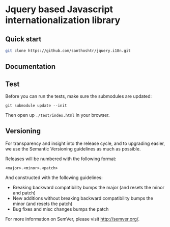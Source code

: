 Jquery based Javascript internationalization library
==================================


Quick start
----------

```bash
git clone https://github.com/santhoshtr/jquery.i18n.git
```

Documentation
--------------


Test
----------
Before you can run the tests, make sure the submodules are updated:
```
git submodule update --init
```

Then open up `./test/index.html` in your browser.

Versioning
----------

For transparency and insight into the release cycle, and to upgrading easier,
we use the Semantic Versioning guidelines as much as possible.

Releases will be numbered with the following format:

`<major>.<minor>.<patch>`

And constructed with the following guidelines:

* Breaking backward compatibility bumps the major (and resets the minor and patch)
* New additions without breaking backward compatibility bumps the minor (and resets the patch)
* Bug fixes and misc changes bumps the patch

For more information on SemVer, please visit http://semver.org/.
